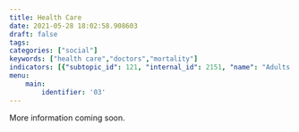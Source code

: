 ```yaml
---
title: Health Care
date: 2021-05-28 18:02:58.908603
draft: false
tags: 
categories: ["social"]
keywords: ["health care","doctors","mortality"]
indicators: [{"subtopic_id": 121, "internal_id": 2151, "name": "Adults with a Personal Doctor", "URL": "https://a816-dohbesp.nyc.gov/IndicatorPublic/VisualizationData.aspx?id=2151,719b87,121,Summarize"}, {"subtopic_id": 121, "internal_id": 2132, "name": "Adults with Health Insurance ", "URL": "https://a816-dohbesp.nyc.gov/IndicatorPublic/VisualizationData.aspx?id=2132,719b87,121,Summarize"}, {"subtopic_id": 121, "internal_id": 2401, "name": "Households that postponed health care in the last 12 months", "URL": "https://a816-dohbesp.nyc.gov/IndicatorPublic/VisualizationData.aspx?id=2401,719b87,121,Summarize"}, {"subtopic_id": 121, "internal_id": 2322, "name": "Premature Mortality", "URL": "https://a816-dohbesp.nyc.gov/IndicatorPublic/VisualizationData.aspx?id=2322,719b87,121,Summarize"}, {"subtopic_id": 121, "internal_id": 2232, "name": "Self-Reported Health", "URL": "https://a816-dohbesp.nyc.gov/IndicatorPublic/VisualizationData.aspx?id=2232,719b87,121,Summarize"}]
menu:
    main:
        identifier: '03'
---
```


More information coming soon. 


